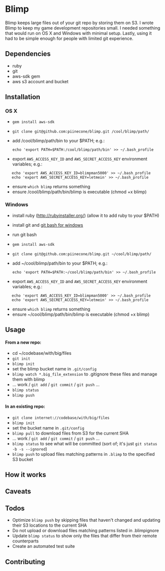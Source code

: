 Blimp
=====

Blimp keeps large files out of your git repo by storing them on S3. I wrote Blimp to keep my game development repositories small. I needed something that would run on OS X and Windows with minimal setup. Lastly, using it had to be simple enough for people with limited git experience.

Dependencies
------------

* ruby
* git
* aws-sdk gem
* aws s3 account and bucket

Installation
------------

### OS X ###

* `gem install aws-sdk`
* `git clone git@github.com:piinecone/blimp.git /cool/blimp/path/`
* add /cool/blimp/path/bin to your $PATH; e.g.:

   `echo 'export PATH=$PATH:/cool/blimp/path/bin' >> ~/.bash_profile`

* export `AWS_ACCESS_KEY_ID` and `AWS_SECRET_ACCESS_KEY` environment variables; e.g.:

```
   echo 'export AWS_ACCESS_KEY_ID=blimpman5000' >> ~/.bash_profile
   echo 'export AWS_SECRET_ACCESS_KEY=letmein' >> ~/.bash_profile
```

* ensure `which blimp` returns something
* ensure /cool/blimp/path/bin/blimp is executable (chmod +x blimp)

### Windows ###

* install ruby (http://rubyinstaller.org/) (allow it to add ruby to your $PATH)
* install git and [git bash for windows](http://git-scm.com/downloads)
* run git bash
* `gem install aws-sdk`
* `git clone git@github.com:piinecone/blimp.git ~/cool/blimp/path/`
* add ~/cool/blimp/path/bin to your $PATH; e.g.:

   `echo 'export PATH=$PATH:~/cool/blimp/path/bin' >> ~/.bash_profile`

* export `AWS_ACCESS_KEY_ID` and `AWS_SECRET_ACCESS_KEY` environment variables; e.g.:

```
   echo 'export AWS_ACCESS_KEY_ID=blimpman5000' >> ~/.bash_profile
   echo 'export AWS_SECRET_ACCESS_KEY=letmein' >> ~/.bash_profile
```

* ensure `which blimp` returns something
* ensure ~/cool/blimp/path/bin/blimp is executable (chmod +x blimp)

Usage
-----

#### From a new repo: ####

* cd ~/codebase/with/big/files
* `git init`
* `blimp init`
* set the blimp bucket name in `.git/config`
* `blimp watch *.big_file_extension` to .gitignore these files and manage them with blimp
* ... work / `git add` / `git commit` / `git push` ...
* `blimp status`
* `blimp push`

#### In an existing repo: ####

* `git clone internet://codebase/with/big/files`
* `blimp init`
* set the bucket name in `.git/config`
* `blimp pull` to download files from S3 for the current SHA
* ... work / `git add` / `git commit` / `git push` ...
* `blimp status` to see what will be committed (sort of; it's just `git status -b -s --ignored`)
* `blimp push` to upload files matching patterns in `.blimp` to the specified S3 bucket

How it works
------------

Caveats
-------

Todos
-----

* Optimize `blimp push` by skipping files that haven't changed and updating their S3 locations to the current SHA
* Do not upload or download files matching patterns listed in .blimpignore
* Update `blimp status` to show only the files that differ from their remote counterparts
* Create an automated test suite

Contributing
------------

